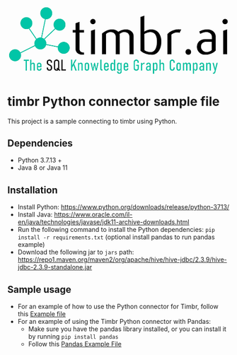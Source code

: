 ![Timbr logo description](Timbr_logo.png)

# timbr Python connector sample file
This project is a sample connecting to timbr using Python.

## Dependencies
- Python 3.7.13 +
- Java 8 or Java 11

## Installation
- Install Python: https://www.python.org/downloads/release/python-3713/
- Install Java: https://www.oracle.com/il-en/java/technologies/javase/jdk11-archive-downloads.html
- Run the following command to install the Python dependencies: `pip install -r requirements.txt`  (optional install pandas to run pandas example)
- Download the following jar to `jars` path: https://repo1.maven.org/maven2/org/apache/hive/hive-jdbc/2.3.9/hive-jdbc-2.3.9-standalone.jar

## Sample usage
- For an example of how to use the Python connector for Timbr, follow this [Example file](example.py) 
- For an example of using the Timbr Python connector with Pandas:
  - Make sure you have the pandas library installed, or you can install it by running `pip install pandas`
  - Follow this [Pandas Example File](pandas_example.py)

